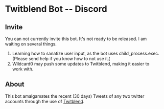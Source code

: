 # Twitblend Bot -- Discord

## Invite
You can not currently invite this bot. It's not ready to be released. I am waiting on several things. 
1. Learning how to sanatize user input, as the bot uses child_process.exec. (Please send help if you know how to not use it.)
2. Wildcard0 may push some updates to Twitblend, making it easier to work with.

## About
This bot amalgamates the recent (30 days) Tweets of any two twitter accounts through the use of [Twitblend](https://github.com/wildcard0/Twitblend).
